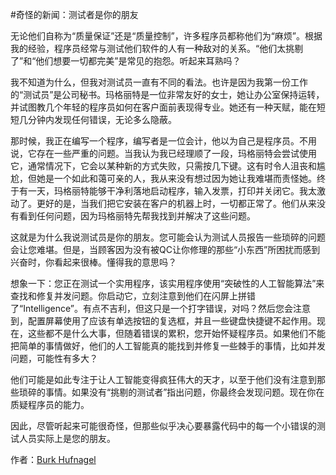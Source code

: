#奇怪的新闻：测试者是你的朋友

无论他们自称为“质量保证”还是“质量控制”，许多程序员都称他们为“麻烦”。根据我的经验，程序员经常与测试他们软件的人有一种敌对的关系。“他们太挑剔了”和“他们想要一切都完美”是常见的抱怨。听起来耳熟吗？

我不知道为什么，但我对测试员一直有不同的看法。也许是因为我第一份工作的“测试员”是公司秘书。玛格丽特是一位非常友好的女士，她让办公室保持运转，并试图教几个年轻的程序员如何在客户面前表现得专业。她还有一种天赋，能在短短几分钟内发现任何错误，无论多么隐蔽。

那时候，我正在编写一个程序，编写者是一位会计，他以为自己是程序员。不用说，它存在一些严重的问题。当我认为我已经理顺了一段，玛格丽特会尝试使用它，通常情况下，它会以某种新的方式失败，只需按几下键。这有时令人沮丧和尴尬，但她是一个如此和蔼可亲的人，我从来没有想过因为她让我难堪而责怪她。终于有一天，玛格丽特能够干净利落地启动程序，输入发票，打印并关闭它。我太激动了。更好的是，当我们把它安装在客户的机器上时，一切都正常了。他们从来没有看到任何问题，因为玛格丽特先帮我找到并解决了这些问题。

这就是为什么我说测试员是你的朋友。您可能会认为测试人员报告一些琐碎的问题会让您难堪。但是，当顾客因为没有被QC让你修理的那些“小东西”所困扰而感到兴奋时，你看起来很棒。懂得我的意思吗？

想象一下：您正在测试一个实用程序，该实用程序使用“突破性的人工智能算法”来查找和修复并发问题。你启动它，立刻注意到他们在闪屏上拼错了“Intelligence”。有点不吉利，但这只是一个打字错误，对吗？然后您会注意到，配置屏幕使用了应该有单选按钮的复选框，并且一些键盘快捷键不起作用。现在，这些都不是什么大事，但随着错误的累积，您开始怀疑程序员。如果他们不能把简单的事情做好，他们的人工智能真的能找到并修复一些棘手的事情，比如并发问题，可能性有多大？

他们可能是如此专注于让人工智能变得疯狂伟大的天才，以至于他们没有注意到那些琐碎的事情。如果没有“挑剔的测试者”指出问题，你最终会发现问题。现在你在质疑程序员的能力。

因此，尽管听起来可能很奇怪，但那些似乎决心要暴露代码中的每一个小错误的测试人员实际上是您的朋友。

作者：[Burk Hufnagel](http://programmer.97things.oreilly.com/wiki/index.php/BurkHufnagel)